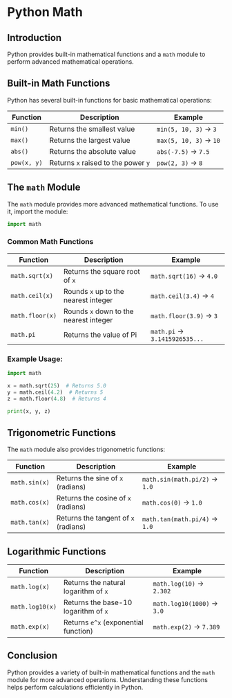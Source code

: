 # Python Math

## Introduction

Python provides built-in mathematical functions and a `math` module to perform advanced mathematical operations.

## Built-in Math Functions

Python has several built-in functions for basic mathematical operations:

| Function    | Description                         | Example                |
| ----------- | ----------------------------------- | ---------------------- |
| `min()`     | Returns the smallest value          | `min(5, 10, 3)` → `3`  |
| `max()`     | Returns the largest value           | `max(5, 10, 3)` → `10` |
| `abs()`     | Returns the absolute value          | `abs(-7.5)` → `7.5`    |
| `pow(x, y)` | Returns `x` raised to the power `y` | `pow(2, 3)` → `8`      |

## The `math` Module

The `math` module provides more advanced mathematical functions. To use it, import the module:

```python
import math
```

### Common Math Functions

| Function        | Description                            | Example                       |
| --------------- | -------------------------------------- | ----------------------------- |
| `math.sqrt(x)`  | Returns the square root of `x`         | `math.sqrt(16)` → `4.0`       |
| `math.ceil(x)`  | Rounds `x` up to the nearest integer   | `math.ceil(3.4)` → `4`        |
| `math.floor(x)` | Rounds `x` down to the nearest integer | `math.floor(3.9)` → `3`       |
| `math.pi`       | Returns the value of Pi                | `math.pi` → `3.1415926535...` |

### Example Usage:

```python
import math

x = math.sqrt(25)  # Returns 5.0
y = math.ceil(4.2)  # Returns 5
z = math.floor(4.8)  # Returns 4

print(x, y, z)
```

## Trigonometric Functions

The `math` module also provides trigonometric functions:

| Function      | Description                          | Example                       |
| ------------- | ------------------------------------ | ----------------------------- |
| `math.sin(x)` | Returns the sine of `x` (radians)    | `math.sin(math.pi/2)` → `1.0` |
| `math.cos(x)` | Returns the cosine of `x` (radians)  | `math.cos(0)` → `1.0`         |
| `math.tan(x)` | Returns the tangent of `x` (radians) | `math.tan(math.pi/4)` → `1.0` |

## Logarithmic Functions

| Function        | Description                          | Example                    |
| --------------- | ------------------------------------ | -------------------------- |
| `math.log(x)`   | Returns the natural logarithm of `x` | `math.log(10)` → `2.302`   |
| `math.log10(x)` | Returns the base-10 logarithm of `x` | `math.log10(1000)` → `3.0` |
| `math.exp(x)`   | Returns `e^x` (exponential function) | `math.exp(2)` → `7.389`    |

## Conclusion

Python provides a variety of built-in mathematical functions and the `math` module for more advanced operations. Understanding these functions helps perform calculations efficiently in Python.
